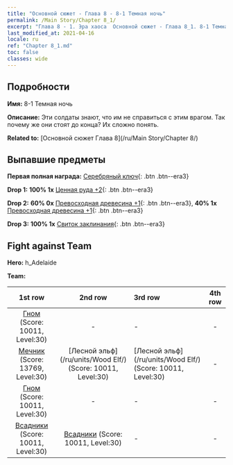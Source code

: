 ```yaml
---
title: "Основной сюжет - Глава 8 - 8-1 Темная ночь"
permalink: /Main Story/Chapter 8_1/
excerpt: "Глава 8 - 1. Эра хаоса  Основной сюжет - Глава 8_1. 8-1 Темная ночь"
last_modified_at: 2021-04-16
locale: ru
ref: "Chapter 8_1.md"
toc: false
classes: wide
---
```


## Подробности

 **Имя:** 8-1 Темная ночь

 **Описание:** Эти солдаты знают, что им не справиться с этим врагом. Так почему же они стоят до конца? Их сложно понять.

 **Related to:** [Основной сюжет Глава 8](/ru/Main Story/Chapter 8/)

## Выпавшие предметы

 **Первая полная награда:** [Серебряный ключ](/ru/Items/con_693/){: .btn .btn--era3}

 **Drop 1:** **100% 1x** [Ценная руда +2](/ru/Items/mat_26/){: .btn .btn--era3}

 **Drop 2:** **60% 0x** [Превосходная древесина +1](/ru/Items/mat_20/){: .btn .btn--era3}, **40% 1x** [Превосходная древесина +1](/ru/Items/mat_20/){: .btn .btn--era3}

 **Drop 3:** **100% 1x** [Свиток заклинания](/ru/Items/con_694/){: .btn .btn--era3}


## Fight against Team
 **Hero:** h_Adelaide

 **Team:**


  | 1st row | 2nd row | 3rd row | 4th row |
  |:----:|:----:|:----|:----:|
  | [Гном](/ru/units/Dwarf/) (Score: 10011, Level:30)  | - | - | - |
  | [Мечник](/ru/units/Swordsman/) (Score: 13769, Level:30)  | [Лесной эльф](/ru/units/Wood Elf/) (Score: 10011, Level:30)  | [Лесной эльф](/ru/units/Wood Elf/) (Score: 10011, Level:30)  | - |
  | [Гном](/ru/units/Dwarf/) (Score: 10011, Level:30)  | - | - | - |
  | [Всадники](/ru/units/Cavalier/) (Score: 10011, Level:30)  | [Всадники](/ru/units/Cavalier/) (Score: 10011, Level:30)  | - | - |


